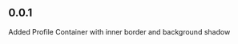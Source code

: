 ## 0.0.1

<!-- * TODO: Describe initial release. -->
Added Profile Container with inner border and background shadow
